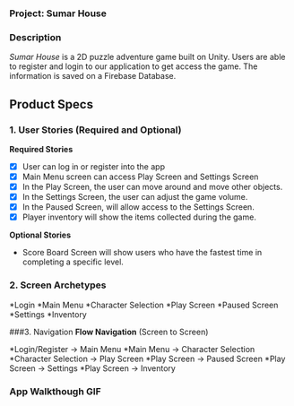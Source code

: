 ### Project: **Sumar House**

### Description 

*Sumar House* is a 2D puzzle adventure game built on Unity. Users are able to register and login to our application to get access the game. The information is saved on a Firebase Database. 

## Product Specs 

### 1. User Stories (Required and Optional)
**Required Stories**
- [x]  User can log in or register into the app 
- [x]  Main Menu screen can access Play Screen and Settings Screen 
- [x]  In the Play Screen, the user can move around and move other objects.
- [x]  In the Settings Screen, the user can adjust the game volume. 
- [x]  In the Paused Screen, will allow access to the Settings Screen. 
- [x]  Player inventory will show the items collected during the game. 
 
**Optional Stories**

* Score Board Screen will show users who have the fastest time in completing a specific level.

### 2. Screen Archetypes
*Login 
*Main Menu
*Character Selection 
*Play Screen 
*Paused Screen 
*Settings 
*Inventory 

###3. Navigation
**Flow Navigation** (Screen to Screen) 

*Login/Register -> Main Menu
*Main Menu -> Character Selection 
*Character Selection -> Play Screen 
*Play Screen -> Paused Screen 
*Play Screen -> Settings 
*Play Screen -> Inventory 



### App Walkthough GIF

